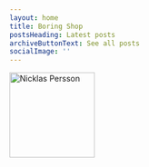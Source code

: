 ```yaml
---
layout: home
title: Boring Shop
postsHeading: Latest posts
archiveButtonText: See all posts
socialImage: ''
---
```

</pre><img src="/images/nicklaspersson.png" alt="Nicklas Persson" style="width:150px;height:150px;">